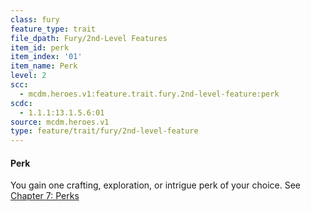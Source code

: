 ```yaml
---
class: fury
feature_type: trait
file_dpath: Fury/2nd-Level Features
item_id: perk
item_index: '01'
item_name: Perk
level: 2
scc:
  - mcdm.heroes.v1:feature.trait.fury.2nd-level-feature:perk
scdc:
  - 1.1.1:13.1.5.6:01
source: mcdm.heroes.v1
type: feature/trait/fury/2nd-level-feature
---
```


#### Perk

You gain one crafting, exploration, or intrigue perk of your choice. See [Chapter 7: Perks](#dead-link)
